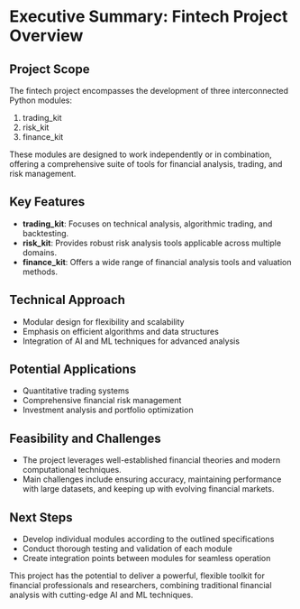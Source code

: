 # Executive Summary: Fintech Project Overview

## Project Scope
The fintech project encompasses the development of three interconnected Python modules:
1. trading_kit
2. risk_kit
3. finance_kit

These modules are designed to work independently or in combination, offering a comprehensive suite of tools for financial analysis, trading, and risk management.

## Key Features

- **trading_kit**: Focuses on technical analysis, algorithmic trading, and backtesting.
- **risk_kit**: Provides robust risk analysis tools applicable across multiple domains.
- **finance_kit**: Offers a wide range of financial analysis tools and valuation methods.

## Technical Approach

- Modular design for flexibility and scalability
- Emphasis on efficient algorithms and data structures
- Integration of AI and ML techniques for advanced analysis

## Potential Applications

- Quantitative trading systems
- Comprehensive financial risk management
- Investment analysis and portfolio optimization

## Feasibility and Challenges

- The project leverages well-established financial theories and modern computational techniques.
- Main challenges include ensuring accuracy, maintaining performance with large datasets, and keeping up with evolving financial markets.

## Next Steps

- Develop individual modules according to the outlined specifications
- Conduct thorough testing and validation of each module
- Create integration points between modules for seamless operation

This project has the potential to deliver a powerful, flexible toolkit for financial professionals and researchers, combining traditional financial analysis with cutting-edge AI and ML techniques.